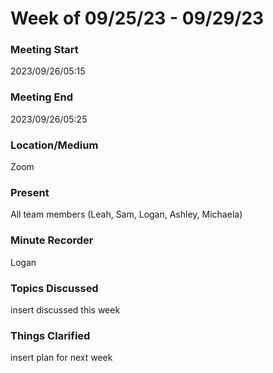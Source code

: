 # Week of 09/25/23 - 09/29/23

### Meeting Start
2023/09/26/05:15

### Meeting End
2023/09/26/05:25

### Location/Medium
Zoom

### Present
All team members (Leah, Sam, Logan, Ashley, Michaela)

### Minute Recorder
Logan

### Topics Discussed
insert discussed this week

### Things Clarified
insert plan for next week